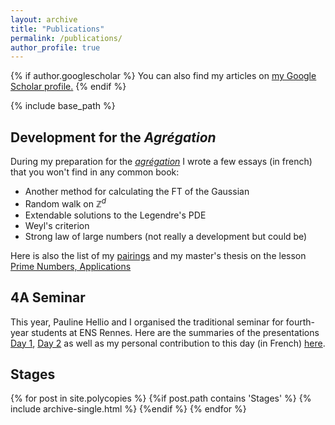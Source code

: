 ```yaml
---
layout: archive
title: "Publications"
permalink: /publications/
author_profile: true
---
```


{% if author.googlescholar %}
  You can also find my articles on <u><a href="{{author.googlescholar}}">my Google Scholar profile</a>.</u>
{% endif %}

{% include base_path %}

## Development for the <i>Agrégation</i>

During my preparation for the <i>[agrégation](https://en.wikipedia.org/wiki/Agrégation)</i> I wrote a few essays (in french) that you won't find in any common book: 


- <a href="https://valentinkil.github.io/files/pdf/TFgauss.pdf"><i class="fas fa-fw fa-file-pdf zoom" aria-hidden="true"></i></a> Another method for calculating the FT of the Gaussian
- <a href="https://valentinkil.github.io/files/pdf/MarcheAleatoire.pdf"><i class="fas fa-fw fa-file-pdf zoom" aria-hidden="true"></i></a> Random walk on $\mathbb{Z}^d$
- <a href="https://valentinkil.github.io/files/pdf/Legendre.pdf"><i class="fas fa-fw fa-file-pdf zoom" aria-hidden="true"></i></a> Extendable solutions to the Legendre's PDE
- <a href="https://valentinkil.github.io/files/pdf/Weyl.pdf"><i class="fas fa-fw fa-file-pdf zoom" aria-hidden="true"></i></a> Weyl's criterion
- <a href="https://valentinkil.github.io/files/pdf/LGN.pdf"><i class="fas fa-fw fa-file-pdf zoom" aria-hidden="true"></i></a> Strong law of large numbers (not really a development but could be)


Here is also the list of my [pairings](/files/pdf/Couplage.pdf) and my master's thesis on the lesson [Prime Numbers, Applications](/files/pdf/Memoire_nb_premier.pdf)

## 4A Seminar 
This year, Pauline Hellio and I organised the traditional seminar for fourth-year students at ENS Rennes. Here are the summaries of the presentations [Day 1](/files/pdf/Journee4A.pdf), [Day 2](/files/pdf/Journee4A2.pdf) as well as my personal contribution to this day (in French) [here](/files/pdf/LGN.pdf).

## Stages

{% for post in site.polycopies %}
  {%if post.path contains 'Stages' %}
    {% include archive-single.html %}
  {%endif %}
{% endfor %}
